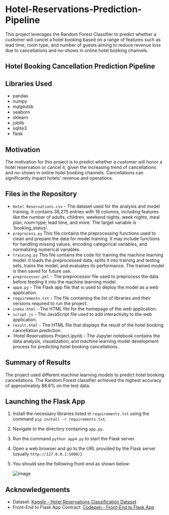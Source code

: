 # Hotel-Reservations-Prediction-Pipeline
This project leverages the Random Forest Classifier to predict whether a customer will cancel a hotel booking based on a range of features such as lead time, room type, and number of guests aiming to reduce revenue loss due to cancellations and no-shows in online hotel booking channels.

## Hotel Booking Cancellation Prediction Pipeline

## Libraries Used
- pandas
- numpy
- matplotlib
- seaborn
- sklearn
- joblib
- sqlite3
- flask

## Motivation
The motivation for this project is to predict whether a customer will honor a hotel reservation or cancel it, given the increasing trend of cancellations and no-shows in online hotel booking channels. Cancellations can significantly impact hotels' revenue and operations.

## Files in the Repository
- `Hotel Reservations.csv` - The dataset used for the analysis and model training. It contains 36,275 entries with 19 columns, including features like the number of adults, children, weekend nights, week nights, meal plan, room type, lead time, and more. The target variable is 'booking_status'.
- `preprocess.py` This file contains the preprocessing functions used to clean and prepare the data for model training. It may include functions for handling missing values, encoding categorical variables, and normalizing numerical variables.
- `training.py` This file contains the code for training the machine learning model. It loads the preprocessed data, splits it into training and testing sets, trains the model, and evaluates its performance. The trained model is then saved for future use.
- `preprocessor.pkl` - The preprocessor file used to preprocess the data before feeding it into the machine learning model.
- `app4.py` - The Flask app file that is used to deploy the model as a web application.
- `requirements.txt` - The file containing the list of libraries and their versions required to run the project.
- `index.html` - The HTML file for the homepage of the web application.
- `script.js` - The JavaScript file used to add interactivity to the web application.
- `result.html` - The HTML file that displays the result of the hotel booking cancellation prediction.
- 'Hotel Reservations Project.ipynb - The Jupyter notebook contains the data analysis, visualization, and machine learning model development process for predicting hotel booking cancellations.
  
## Summary of Results
The project used different machine learning models to predict hotel booking cancellations. The Random Forest classifier achieved the highest accuracy of approximately 88.6% on the test data.

## Launching the Flask App
1. Install the necessary libraries listed in `requirements.txt` using the command `pip install -r requirements.txt`.
2. Navigate to the directory containing `app.py`.
3. Run the command `python app4.py` to start the Flask server.
4. Open a web browser and go to the URL provided by the Flask server (usually `http://127.0.0.1:5000/`).
5. You should see the following front-end as shown below:

   ![image](https://github.com/Mathuzala/Hotel-Reservations-Prediction-Pipeline/assets/44985594/76aa416a-fa45-41bc-a0ee-1934b0af8792)


## Acknowledgements
- Dataset: [Kaggle - Hotel Reservations Classification Dataset](https://www.kaggle.com/datasets/ahsan81/hotel-reservations-classification-dataset/)
- Front-End to Flask App Contract: [Codepen - Front-End to Flask App](https://codepen.io/jaycbrf/pen/NWYjYr)
